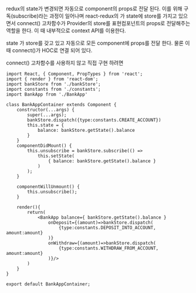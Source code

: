 redux의 state가 변경되면 자동으로 component의 props로 전달 된다. 
이를 위해 구독(subscribe)라는 과정이 일어나며 react-redux의 <Provider />가 state에 store를 가지고 있으면서 connect() 고차함수가 Provider의 store를 표현컴포넌트의 props로 전달해주는 역할을 한다. 이 때 내부적으로 context API를 이용한다. <br />

state 가 store를 갖고 있고 자동으로 모든 component에 props를 전달 한다.
물론 이때 connect()가 HOC로 연결 되어 있다. <br />

connect() 고차함수를 사용하지 않고 직접 구현 하려면 

```
import React, { Component, PropTypes } from 'react';
import { render } from 'react-dom';
import bankStore from './bankStore';
import constants from './constants';
import BankApp from './BankApp'

class BankAppContainer extends Component {
    constructor(...args) {
        super(...args);
        bankStore.dispatch({type:constants.CREATE_ACCOUNT})
        this.state = {
            balance: bankStore.getState().balance
        }
    }
    componentDidMount() {
        this.unsubscribe = bankStore.subscribe(() =>
            this.setState(
                { balance: bankStore.getState().balance }
            )
        );
    }

    componentWillUnmount() {
        this.unsubscribe();
    }

    render(){
        return(
            <BankApp balance={ bankStore.getState().balance }
                onDeposit={(amount)=>bankStore.dispatch(
                    {type:constants.DEPOSIT_INTO_ACCOUNT, amount:amount}
                )}
                onWithdraw={(amount)=>bankStore.dispatch(
                    {type:constants.WITHDRAW_FROM_ACCOUNT, amount:amount}
                )}/>
        )
    }
}

export default BankAppContainer;
```


